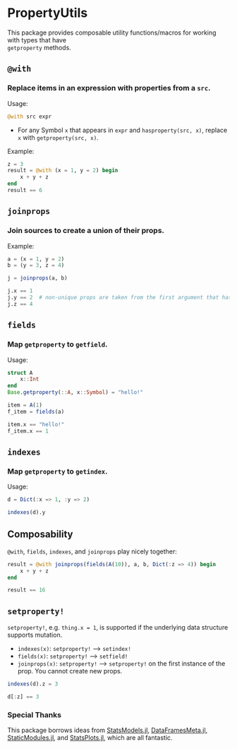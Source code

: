 # PropertyUtils

This package provides composable utility functions/macros for working with types that have \
`getproperty` methods.

## `@with`

### Replace items in an expression with properties from a `src`.

Usage:

```julia
@with src expr
```

- For any Symbol `x` that appears in `expr` and `hasproperty(src, x)`, replace `x` with `getproperty(src, x)`.

Example:

```julia
z = 3
result = @with (x = 1, y = 2) begin 
    x + y + z
end
result == 6
```

## `joinprops`

### Join sources to create a union of their props.

Example:

```julia
a = (x = 1, y = 2)
b = (y = 3, z = 4)

j = joinprops(a, b)

j.x == 1
j.y == 2  # non-unique props are taken from the first argument that has it
j.z == 4
```



## `fields`

### Map `getproperty` to `getfield`.

Usage:

```julia
struct A 
    x::Int 
end
Base.getproperty(::A, x::Symbol) = "hello!"

item = A(1)
f_item = fields(a)

item.x == "hello!"
f_item.x == 1
```

## `indexes`

### Map `getproperty` to `getindex`.

Usage:

```julia
d = Dict(:x => 1, :y => 2)

indexes(d).y
```

## Composability

`@with`, `fields`, `indexes`, and `joinprops` play nicely together: 

```julia
result = @with joinprops(fields(A(10)), a, b, Dict(:z => 4)) begin 
    x + y + z
end

result == 16
```

## `setproperty!`

`setproperty!`, e.g. `thing.x = 1`, is supported if the underlying data structure supports mutation.

- `indexes(x)`: `setproperty!` --> `setindex!`
- `fields(x)`: `setproperty!` --> `setfield!`
- `joinprops(x)`: `setproperty!` --> `setproperty!` on the first instance of the prop.  You cannot
    create new props.

```julia
indexes(d).z = 3

d[:z] == 3
```



### Special Thanks

This package borrows ideas from [StatsModels.jl](https://github.com/JuliaStats/StatsModels.jl), [DataFramesMeta.jl](https://github.com/JuliaData/DataFramesMeta.jl), [StaticModules.jl](https://github.com/MasonProtter/StaticModules.jl), and [StatsPlots.jl](https://github.com/JuliaPlots/StatsPlots.jl), which are all fantastic.